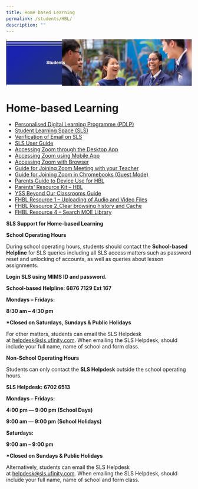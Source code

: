```yaml
---
title: Home based Learning
permalink: /students/HBL/
description: ""
---
```

![](/images/Students%20Banner.png)

Home-based Learning
===================

* [Personalised Digital Learning Programme (PDLP)](https://sites.google.com/moe.edu.sg/ysspdlp/home)
* [Student Learning Space (SLS)](https://vle.learning.moe.edu.sg/login)
* [Verification of Email on SLS](/files/HBL/Verification-of-Email-on-SLS.pdf)
* [SLS User Guide](https://static.learning.moe.edu.sg/UserGuide/login-troubleshooting.html)
* [Accessing Zoom through the Desktop App](/files/HBL/Accessing%20Zoom%20through%20the%20Desktop%20App.pdf)
* [Accessing Zoom using Mobile App](/files/HBL/Accessing%20Zoom%20using%20Mobile%20App.pdf)
* [Accessing Zoom with Browser](/files/HBL/Accessing%20Zoom%20with%20Browser.pdf)
* [Guide for Joining Zoom Meeting with your Teacher](/files/HBL/Guide-to-join-zoom-meeting-with-your-teacher.pdf)
* [Guide for Joining Zoom in Chromebooks (Guest Mode)](/files/HBL/Accessing-Zoom-in-Chromebooks-Guest-Mode.pdf)
* [Parents Guide to Device Use for HBL](/files/HBL/Parents-Guide-to-Device-Use-for-Home-Based-Learning_Final.pdf)
* [Parents' Resource Kit – HBL](https://www.moe.gov.sg/parentkit)
* [YSS Beyond Our Classrooms Guide](https://yishunsec-moe-edu-sg-admin.cwp.sg/students/sil-beyond-our-classrooms)
* [FHBL Resource 1 – Uploading of Audio and Video Files](/files/HBL/FHBL-Resource-1-Uploading-of-Audio-and-Video-Files.pdf)
* [FHBL Resource 2_Clear browsing history and Cache](/files/HBL/FHBL-Resource-2_Clear-browsing-history-and-Cache-for-students.pdf)
* [FHBL Resource 4 – Search MOE Library](/files/HBL/FHBL-Resource-4-Search-MOE-Library.pdf)

**SLS Support for Home-based Learning**

  

**School Operating Hours**

During school operating hours, students should contact the **School-based Helpline** for SLS queries including all SLS access matters such as password reset and unlocking of accounts, as well as queries about lesson assignments.

  

**Login SLS using MIMS ID and password.**

  

  

**School-based Helpline: 6876 7129 Ext 167**

  

**Mondays – Fridays:**

**8:30 am – 4:30 pm**

  

**\*Closed on Saturdays, Sundays & Public Holidays**

  

For other matters, students can email the SLS Helpdesk at [helpdesk@sls.ufinity.com](mailto:helpdesk@sls.ufinity.com). When emailing the SLS Helpdesk, should include your full name, name of school and form class.

  

  

**Non-School Operating Hours**

Students can only contact the **SLS Helpdesk** outside the school operating hours.

  

**SLS Helpdesk: 6702 6513**

  

**Mondays – Fridays:**

**4:00 pm ― 9:00 pm (School Days)**

**9:00 am ― 9:00 pm (School Holidays)**

  

**Saturdays:**

**9:00 am – 9:00 pm**

  

**\*Closed on Sundays & Public Holidays**

  

Alternatively, students can email the SLS Helpdesk at [helpdesk@sls.ufinity.com](mailto:helpdesk@sls.ufinity.com). When emailing the SLS Helpdesk, should include your full name, name of school and form class.